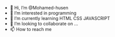 - 👋 Hi, I’m @Mohamed-husen
- 👀 I’m interested in programming 
- 🌱 I’m currently learning HTML CSS JAVASCRIPT 
- 💞️ I’m looking to collaborate on ...
- 📫 How to reach me 

<!---
Mohamed-husen/Mohamed-husen is a ✨ special ✨ repository because its `README.md` (this file) appears on your GitHub profile.
You can click the Preview link to take a look at your changes.
--->
